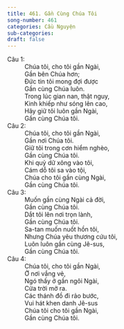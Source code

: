 ```yaml
---
title: 461. Gần Cùng Chúa Tôi
song-number: 461
categories: Cầu Nguyện
sub-categories: 
draft: false
---
```

<dl><dt>Câu 1:</dt><dd data-verse="1">Chúa tôi, cho tôi gần Ngài, <br/>Gần bên Chúa hơn; <br/>Đức tin tôi mong đợi được <br/>Gần cùng Chúa luôn. <br/>Trong lúc gian nan, thật nguy, <br/>Kinh khiếp như sóng lên cao, <br/>Hãy giữ tôi luôn gần Ngài, <br/>Gần cùng Chúa tôi. </dd><dt>Câu 2:</dt><dd data-verse="2">Chúa tôi, cho tôi gần Ngài, <br/>Gần nơi Chúa tôi. <br/>Giữ tôi trong cơn hiểm nghèo, <br/>Gần cùng Chúa tôi. <br/>Khi quỷ dữ xông vào tôi, <br/>Cám dỗ tôi sa vào tội, <br/>Chúa cho tôi gần cùng Ngài, <br/>Gần cùng Chúa tôi. </dd><dt>Câu 3:</dt><dd data-verse="3">Muốn gần cùng Ngài cả đời, <br/>Gần cùng Chúa tôi. <br/>Dắt tôi lên nơi trọn lành, <br/>Gần cùng Chúa tôi. <br/>Sa-tan muốn nuốt hồn tôi, <br/>Nhưng Chúa yêu thương cứu tôi, <br/>Luôn luôn gần cùng Jê-sus, <br/>Gần cùng Chúa tôi. </dd><dt>Câu 4:</dt><dd data-verse="4">Chúa tôi, cho tôi gần Ngài, <br/>Ở nơi vắng vẻ, <br/>Ngó thấy ở gần ngôi Ngài, <br/>Cửa trời mở ra. <br/>Các thánh đồ đi rảo bước, <br/>Vui hát khen danh Jê-sus <br/>Chúa tôi cho tôi gần Ngài, <br/>Gần cùng Chúa tôi. </dd></dl>
